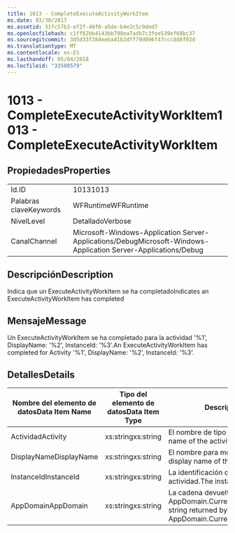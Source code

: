 ```yaml
---
title: 1013 - CompleteExecuteActivityWorkItem
ms.date: 03/30/2017
ms.assetid: 31fc57b3-ef2f-48f0-a5de-b4e2c5c9ded7
ms.openlocfilehash: c1ff62bb4143bb798ea7adb7c3fee539ef68bc37
ms.sourcegitcommit: 3d5d33f384eeba41b2dff79d096f47ccc8d8f03d
ms.translationtype: MT
ms.contentlocale: es-ES
ms.lasthandoff: 05/04/2018
ms.locfileid: "33509579"
---
```

# <a name="1013---completeexecuteactivityworkitem"></a><span data-ttu-id="b9ef6-102">1013 - CompleteExecuteActivityWorkItem</span><span class="sxs-lookup"><span data-stu-id="b9ef6-102">1013 - CompleteExecuteActivityWorkItem</span></span>
## <a name="properties"></a><span data-ttu-id="b9ef6-103">Propiedades</span><span class="sxs-lookup"><span data-stu-id="b9ef6-103">Properties</span></span>  
  
|||  
|-|-|  
|<span data-ttu-id="b9ef6-104">Id.</span><span class="sxs-lookup"><span data-stu-id="b9ef6-104">ID</span></span>|<span data-ttu-id="b9ef6-105">1013</span><span class="sxs-lookup"><span data-stu-id="b9ef6-105">1013</span></span>|  
|<span data-ttu-id="b9ef6-106">Palabras clave</span><span class="sxs-lookup"><span data-stu-id="b9ef6-106">Keywords</span></span>|<span data-ttu-id="b9ef6-107">WFRuntime</span><span class="sxs-lookup"><span data-stu-id="b9ef6-107">WFRuntime</span></span>|  
|<span data-ttu-id="b9ef6-108">Nivel</span><span class="sxs-lookup"><span data-stu-id="b9ef6-108">Level</span></span>|<span data-ttu-id="b9ef6-109">Detallado</span><span class="sxs-lookup"><span data-stu-id="b9ef6-109">Verbose</span></span>|  
|<span data-ttu-id="b9ef6-110">Canal</span><span class="sxs-lookup"><span data-stu-id="b9ef6-110">Channel</span></span>|<span data-ttu-id="b9ef6-111">Microsoft-Windows-Application Server-Applications/Debug</span><span class="sxs-lookup"><span data-stu-id="b9ef6-111">Microsoft-Windows-Application Server-Applications/Debug</span></span>|  
  
## <a name="description"></a><span data-ttu-id="b9ef6-112">Descripción</span><span class="sxs-lookup"><span data-stu-id="b9ef6-112">Description</span></span>  
 <span data-ttu-id="b9ef6-113">Indica que un ExecuteActivityWorkItem se ha completado</span><span class="sxs-lookup"><span data-stu-id="b9ef6-113">Indicates an ExecuteActivityWorkItem has completed</span></span>  
  
## <a name="message"></a><span data-ttu-id="b9ef6-114">Mensaje</span><span class="sxs-lookup"><span data-stu-id="b9ef6-114">Message</span></span>  
 <span data-ttu-id="b9ef6-115">Un ExecuteActivityWorkItem se ha completado para la actividad '%1', DisplayName: '%2', InstanceId: '%3'.</span><span class="sxs-lookup"><span data-stu-id="b9ef6-115">An ExecuteActivityWorkItem has completed for Activity '%1', DisplayName: '%2', InstanceId: '%3'.</span></span>  
  
## <a name="details"></a><span data-ttu-id="b9ef6-116">Detalles</span><span class="sxs-lookup"><span data-stu-id="b9ef6-116">Details</span></span>  
  
|<span data-ttu-id="b9ef6-117">Nombre del elemento de datos</span><span class="sxs-lookup"><span data-stu-id="b9ef6-117">Data Item Name</span></span>|<span data-ttu-id="b9ef6-118">Tipo del elemento de datos</span><span class="sxs-lookup"><span data-stu-id="b9ef6-118">Data Item Type</span></span>|<span data-ttu-id="b9ef6-119">Descripción</span><span class="sxs-lookup"><span data-stu-id="b9ef6-119">Description</span></span>|  
|--------------------|--------------------|-----------------|  
|<span data-ttu-id="b9ef6-120">Actividad</span><span class="sxs-lookup"><span data-stu-id="b9ef6-120">Activity</span></span>|<span data-ttu-id="b9ef6-121">xs:string</span><span class="sxs-lookup"><span data-stu-id="b9ef6-121">xs:string</span></span>|<span data-ttu-id="b9ef6-122">El nombre de tipo de la actividad.</span><span class="sxs-lookup"><span data-stu-id="b9ef6-122">The type name of the activity.</span></span>|  
|<span data-ttu-id="b9ef6-123">DisplayName</span><span class="sxs-lookup"><span data-stu-id="b9ef6-123">DisplayName</span></span>|<span data-ttu-id="b9ef6-124">xs:string</span><span class="sxs-lookup"><span data-stu-id="b9ef6-124">xs:string</span></span>|<span data-ttu-id="b9ef6-125">El nombre para mostrar de la actividad.</span><span class="sxs-lookup"><span data-stu-id="b9ef6-125">The display name of the activity.</span></span>|  
|<span data-ttu-id="b9ef6-126">InstanceId</span><span class="sxs-lookup"><span data-stu-id="b9ef6-126">InstanceId</span></span>|<span data-ttu-id="b9ef6-127">xs:string</span><span class="sxs-lookup"><span data-stu-id="b9ef6-127">xs:string</span></span>|<span data-ttu-id="b9ef6-128">La identificación de instancia de la actividad.</span><span class="sxs-lookup"><span data-stu-id="b9ef6-128">The instance id of the activity.</span></span>|  
|<span data-ttu-id="b9ef6-129">AppDomain</span><span class="sxs-lookup"><span data-stu-id="b9ef6-129">AppDomain</span></span>|<span data-ttu-id="b9ef6-130">xs:string</span><span class="sxs-lookup"><span data-stu-id="b9ef6-130">xs:string</span></span>|<span data-ttu-id="b9ef6-131">La cadena devuelta por AppDomain.CurrentDomain.FriendlyName.</span><span class="sxs-lookup"><span data-stu-id="b9ef6-131">The string returned by AppDomain.CurrentDomain.FriendlyName.</span></span>|
